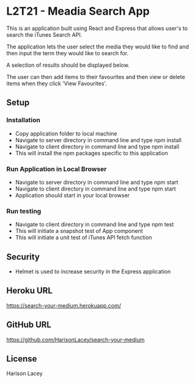 # L2T21 - Meadia Search App

This is an application built using React and Express that allows user's to search the iTunes Search API.

The application lets the user select the media they would like to find and then input the term they would like to search for.

A selection of results should be displayed below.

The user can then add items to their favourites and then view or delete items when they click 'View Favourites'.

## Setup

### Installation

- Copy application folder to local machine
- Navigate to server directory in command line and type npm install
- Navigate to client directory in command line and type npm install
- This will install the npm packages specific to this application

### Run Application in Local Browser

- Navigate to server directory in command line and type npm start
- Navigate to client directory in command line and type npm start
- Application should start in your local browser

### Run testing

- Navigate to client directory in command line and type npm test
- This will initiate a snapshot test of App component
- This will initiate a unit test of iTunes API fetch function

## Security 

- Helmet is used to increase security in the Express application

## Heroku URL

https://search-your-medium.herokuapp.com/

## GitHub URL

https://github.com/HarisonLacey/search-your-medium

## License

Harison Lacey
